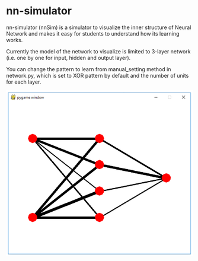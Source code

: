 # nn-simulator
nn-simulator (nnSim) is a simulator to visualize the inner structure of Neural Network and makes it easy for students to understand how its learning works.

Currently the model of the network to visualize is limited to 3-layer network (i.e. one by one for input, hidden and output layer). 

You can change the pattern to learn from manual_setting method in network.py, which is set to XOR pattern by default and the number of units for each layer.

![image](screenshot.png)
